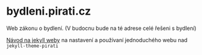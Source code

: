 # bydleni.pirati.cz
Web zákonu o bydlení. (V budocnu bude na té adrese celé řešeni s bydlení)


[Návod na jekyll weby](https://github.com/pirati-web/jekyll-theme-pirati/blob/master/USAGE.md) na nastavení a používaní jednoduchého webu nad `jekyll-theme-pirati`

